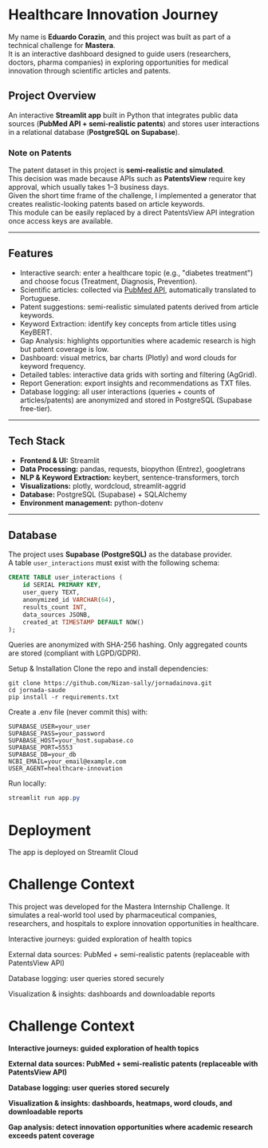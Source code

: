 # Healthcare Innovation Journey

My name is **Eduardo Corazin**, and this project was built as part of a technical challenge for **Mastera**.  
It is an interactive dashboard designed to guide users (researchers, doctors, pharma companies) in exploring opportunities for medical innovation through scientific articles and patents.

## Project Overview

An interactive **Streamlit app** built in Python that integrates public data sources (**PubMed API + semi-realistic patents**) and stores user interactions in a relational database (**PostgreSQL on Supabase**).

### Note on Patents
The patent dataset in this project is **semi-realistic and simulated**.  
This decision was made because APIs such as **PatentsView** require key approval, which usually takes 1–3 business days.  
Given the short time frame of the challenge, I implemented a generator that creates realistic-looking patents based on article keywords.  
This module can be easily replaced by a direct PatentsView API integration once access keys are available.

---

## Features

- Interactive search: enter a healthcare topic (e.g., "diabetes treatment") and choose focus (Treatment, Diagnosis, Prevention).  
- Scientific articles: collected via [PubMed API](https://www.ncbi.nlm.nih.gov/pubmed/), automatically translated to Portuguese.  
- Patent suggestions: semi-realistic simulated patents derived from article keywords.
- Keyword Extraction: identify key concepts from article titles using KeyBERT.
- Gap Analysis: highlights opportunities where academic research is high but patent coverage is low.
- Dashboard: visual metrics, bar charts (Plotly) and word clouds for keyword frequency.  
- Detailed tables: interactive data grids with sorting and filtering (AgGrid).  
- Report Generation: export insights and recommendations as TXT files.
- Database logging: all user interactions (queries + counts of articles/patents) are anonymized and stored in PostgreSQL (Supabase free-tier).  

---

## Tech Stack

- **Frontend & UI:** Streamlit  
- **Data Processing:** pandas, requests, biopython (Entrez), googletrans
- **NLP & Keyword Extraction:** keybert, sentence-transformers, torch
- **Visualizations:** plotly, wordcloud, streamlit-aggrid  
- **Database:** PostgreSQL (Supabase) + SQLAlchemy  
- **Environment management:** python-dotenv  

---

## Database

The project uses **Supabase (PostgreSQL)** as the database provider.  
A table `user_interactions` must exist with the following schema:

```sql
CREATE TABLE user_interactions (
    id SERIAL PRIMARY KEY,
    user_query TEXT,
    anonymized_id VARCHAR(64),
    results_count INT,
    data_sources JSONB,
    created_at TIMESTAMP DEFAULT NOW()
);
````
Queries are anonymized with SHA-256 hashing.
Only aggregated counts are stored (compliant with LGPD/GDPR).

Setup & Installation
Clone the repo and install dependencies:

```git
git clone https://github.com/Nizan-sally/jornadainova.git
cd jornada-saude
pip install -r requirements.txt
````
Create a .env file (never commit this) with:

```git
SUPABASE_USER=your_user
SUPABASE_PASS=your_password
SUPABASE_HOST=your_host.supabase.co
SUPABASE_PORT=5553
SUPABASE_DB=your_db
NCBI_EMAIL=your_email@example.com
USER_AGENT=healthcare-innovation
````
Run locally:

```vs
streamlit run app.py
````
# Deployment

The app is deployed on Streamlit Cloud

# Challenge Context

This project was developed for the Mastera Internship Challenge.
It simulates a real-world tool used by pharmaceutical companies, researchers, and hospitals to explore innovation opportunities in healthcare.

Interactive journeys: guided exploration of health topics

External data sources: PubMed + semi-realistic patents (replaceable with PatentsView API)

Database logging: user queries stored securely

Visualization & insights: dashboards and downloadable reports

# Challenge Context

**Interactive journeys: guided exploration of health topics**

**External data sources: PubMed + semi-realistic patents (replaceable with PatentsView API)**

**Database logging: user queries stored securely**

**Visualization & insights: dashboards, heatmaps, word clouds, and downloadable reports**

**Gap analysis: detect innovation opportunities where academic research exceeds patent coverage**
